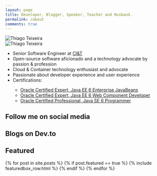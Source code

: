 ```yaml
---
layout: page
title: Developer, Blogger, Speaker, Teacher and Husband.
permalink: /about
comments: true
---
```

<div class="row justify-content-between pt-4">
<div class="col-md-8 pr-5">
            <section class="featured-posts pb-3">
                <div class="row">
                    <div class="col-md-4 text-center pb-sm-5">
                        <div class="profile-pic">                            
                            <div class="flip-card-inner">
                                <div class="flip-card-front">
                                <img class="lozad" src="{{site.baseurl}}/assets/images/thiagoteixeira-profile.png" alt="Thiago Teixeira"></div>
                                <div class="flip-card-back">
                                <img class="lozad" src="{{site.baseurl}}/assets/images/thiagoteixeira-profile-2.png" alt="Thiago Teixeira"></div>
                            </div>
                        </div>
                    </div>
                    <div class="col">
                        <p></p>
                        <ul>
                            <li>Senior Software Engineer at <a href="https://ciandt.com/" target="_blank">CI&T</a></li>
                            <li>Open-source software aficionado and a technology advocate by passion &
                                profession</li>                                                        
                            <li>Cloud & Container technology enthusiast and advocate</li>
                            <li>Passionate about developer experience and user experience</li>
                            <li>Certifications:</li>
                            <div class="col">
                                <p></p>
                                <ul>
                                    <li><a href="https://www.youracclaim.com/org/oracle/badge/oracle-certified-expert-java-ee-6-enterprise-javabeans-developer" target="_blank">Oracle Certified Expert, Java EE 6 Enterprise JavaBeans</a></li>
                                    <li><a href="https://www.youracclaim.com/badges/05beea07-9bd3-4f28-9fc0-59e98952525d" target="_blank">Oracle Certified Expert, Java EE 6 Web Component Developer</a></li>
                                    <li><a href="https://www.youracclaim.com/org/oracle/badge/oracle-certified-professional-java-se-6-programmer" target="_blank">Oracle Certified Professional, Java SE 6 Programmer</a></li>
                                </ul>
                                <p></p>
                            </div>
                        </ul>
                        <p></p>
                    </div>
                </div>
            </section>
        </div>
        <div class="col-md-4">
            <div class="sticky-top sticky-top-80">
                <section class="featured-posts">
                    <div class="section-title">
                        <h2><span>Follow me on social media</span></h2>
                    </div>
                    <div class="about-social">
                        <a href="https://twitter.com/teixeira_thi"><i class="fab fa-twitter fa-lg"></i> </a>                                
                        <a href="https://www.linkedin.com/in/thiagoaugustoteixeira"><i class="fab fa-linkedin fa-lg"></i></a>
                        <a href="https://medium.com/@teixeirathiago"><i class="fab fa-medium fa-lg"></i></a>                        
                        <a href="https://github.com/thiagoteixeira"><i class="fab fa-github fa-lg"></i></a>
                    </div>
                </section>
                <section>
                    <div class="section-title">
                        <h2><span>Blogs on Dev.to</span></h2>
                    </div>
                    <dev-widget data-username="thiagoteixeira" data-width="100%"></dev-widget>
                </section>
                <!--
                <div class="ad-holder w-100 mb-3">
                    <script async type="text/javascript"
                        src="//cdn.carbonads.com/carbon.js?serve=CE7ITK3I&placement=thiagoteixeira"
                        id="_carbonads_js"></script>
                </div>
                <section class="featured-posts">
                    <div class="section-title">
                        <h2><span>Upcoming talks</span></h2>
                    </div>
                    <div class="row"></div>
                </section>
                -->
                <section class="featured-posts">
                    <div class="section-title">
                        <h2><span>Featured</span></h2>
                    </div>
                    <div class="row">
                    {% for post in site.posts %}
                        {% if post.featured == true %}
                            {% include featuredbox_row.html %}
                        {% endif %}
                    {% endfor %}
                    </div>
                </section>
            </div>
        </div>
    <script src="https://cdnjs.cloudflare.com/ajax/libs/lozad.js/1.14.0/lozad.min.js"
        integrity="sha256-hstwhDmGVwZjIwt6SlTG6sQBREWrWTBjVTik/JLlb1Y=" crossorigin="anonymous"></script>
    <script async src="https://unpkg.com/dev-widget@1.1.0/dist/card.component.min.mjs" type="module"></script>

</div>
